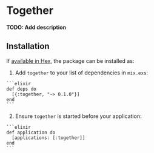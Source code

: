 # Together

**TODO: Add description**

## Installation

If [available in Hex](https://hex.pm/docs/publish), the package can be installed as:

  1. Add `together` to your list of dependencies in `mix.exs`:

    ```elixir
    def deps do
      [{:together, "~> 0.1.0"}]
    end
    ```

  2. Ensure `together` is started before your application:

    ```elixir
    def application do
      [applications: [:together]]
    end
    ```

